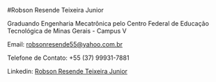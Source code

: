 #Robson Resende Teixeira Junior 

Graduando Engenharia Mecatrônica pelo Centro Federal de Educação Tecnológica de Minas Gerais - Campus V 

Email: [robsonresende55@yahoo.com.br](mailto:robsonresende55@yahoo.com.br)

Telefone de Contato: +55 (37) 99931-7881 

Linkedin: [Robson Resende Teixeira Junior](www.linkedin.com/in/robson-resende-teixeira-junior-95116522b)
